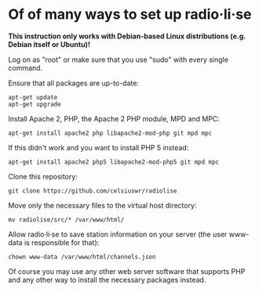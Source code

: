 # Of of many ways to set up radio·li·se

**This instruction only works with Debian-based Linux distributions (e.g. Debian itself or Ubuntu)!**

Log on as "root" or make sure that you use "sudo" with every single command.

Ensure that all packages are up-to-date:

    apt-get update
    apt-get upgrade
    
Install Apache 2, PHP, the Apache 2 PHP module, MPD and MPC:
    
    apt-get install apache2 php libapache2-mod-php git mpd mpc
    
If this didn't work and you want to install PHP 5 instead:

    apt-get install apache2 php5 libapache2-mod-php5 git mpd mpc
    
Clone this repository:
    
    git clone https://github.com/celsiuswr/radiolise
    
Move only the necessary files to the virtual host directory:
    
    mv radiolise/src/* /var/www/html/
    
Allow radio·li·se to save station information on your server (the user www-data is responsible for that):
    
    chown www-data /var/www/html/channels.json

Of course you may use any other web server software that supports PHP and any other way to install the necessary packages instead.
